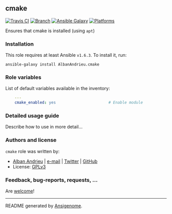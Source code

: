 ## cmake

[![Travis CI](http://img.shields.io/travis/AlbanAndrieu/ansible-cmake.svg?style=flat)](http://travis-ci.org/AlbanAndrieu/ansible-cmake) [![Branch](http://img.shields.io/github/tag/AlbanAndrieu/ansible-cmake.svg?style=flat-square)](https://github.com/AlbanAndrieu/ansible-cmake/tree/master)  [![Ansible Galaxy](http://img.shields.io/badge/galaxy-AlbanAndrieu.cmake-660198.svg?style=flat)](https://galaxy.ansible.com/list#/roles/1628) [![Platforms](http://img.shields.io/badge/platforms-ubuntu-lightgrey.svg?style=flat)](#)

Ensures that cmake is installed (using `apt`)

### Installation

This role requires at least Ansible `v1.6.3`. To install it, run:

    ansible-galaxy install AlbanAndrieu.cmake



### Role variables

List of default variables available in the inventory:

```yaml
    ---
    cmake_enabled: yes                       # Enable module
```


### Detailed usage guide

Describe how to use in more detail...


### Authors and license

`cmake` role was written by:
- [Alban Andrieu](fr.linkedin.com/in/nabla/) | [e-mail](mailto:alban.andrieu@free.fr) | [Twitter](https://twitter.com/AlbanAndrieu) | [GitHub](https://github.com/AlbanAndrieu)
- License: [GPLv3](https://tldrlegal.com/license/gnu-general-public-license-v3-%28gpl-3%29)

### Feedback, bug-reports, requests, ...

Are [welcome](https://github.com/AlbanAndrieu/ansible-cmake/issues>)!

***

README generated by [Ansigenome](https://github.com/nickjj/ansigenome/).
